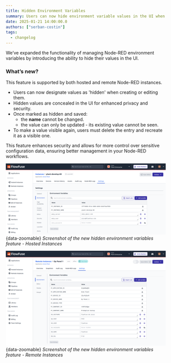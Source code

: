 ```yaml
---
title: Hidden Environment Variables
summary: Users can now hide environment variable values in the UI when creating or editing them.
date: 2025-01-21 14:00:00.0
authors: ["serban-costin"]
tags:
  - changelog
---
```


We’ve expanded the functionality of managing Node-RED environment variables by introducing the ability to hide their values in the UI.

### What’s new?
This feature is supported by both hosted and remote Node-RED instances.
- Users can now designate values as 'hidden' when creating or editing them.
- Hidden values are concealed in the UI for enhanced privacy and security.
- Once marked as hidden and saved:
    - the **name** cannot be changed.
    - the value can only be updated - its existing value cannot be seen.
- To make a value visible again, users must delete the entry and recreate it as a visible one.

This feature enhances security and allows for more control over sensitive configuration data, ensuring better management in your Node-RED workflows.

![Screenshot of the new hidden environment variables feature - Hosted Instances](./images/hidden-env-var-instances.png){data-zoomable}
_Screenshot of the new hidden environment variables feature - Hosted Instances_

![Screenshot of the new hidden environment variables feature - Remote Instances](./images/hidden-env-var-devices.png){data-zoomable}
_Screenshot of the new hidden environment variables feature - Remote Instances_

